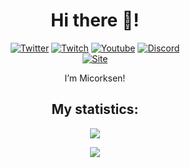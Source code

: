 <h1 align="center">Hi there 👋!</h1>
<div align="center">
  <a href="https://twitter.com/Micorksen"><img src="https://img.shields.io/badge/Twitter-@Micorksen-blue?style=for-the-badge&logo=twitter" alt="Twitter" /></a>
  <a href="https://twitch.tv/Micorksen"><img src="https://img.shields.io/badge/Twitch-@Micorksen-purple?style=for-the-badge&logo=twitch" alt="Twitch" /></a>
  <a href="https://youtube.com/channel/UC_OVDhqhz1T5qUQWCJPKmQA"><img src="https://img.shields.io/badge/Youtube-Micorksen-red?style=for-the-badge&logo=youtube" alt="Youtube" /></a>
  <a href="https://discord.gg/ABZqjcEC"><img src="https://img.shields.io/badge/Discord-blue?style=for-the-badge&logo=discord" alt="Discord" /></a>
  <br />
  <a href="https://micorksen.eu.org"><img src="https://img.shields.io/badge/Site-micorksen.eu.org-orange?style=for-the-badge&logo=brave" alt="Site" /></a>
</div>
<p align="center">I’m Micorksen!</p>
<h2 align="center">My statistics:</h2>
<a href="#"><p align="center"><img src="https://github-readme-stats.vercel.app/api?username=Micorksen&theme=material-palenight&show_icons=true"></p></a>
<a href="#"><p align="center"><img src="https://github-readme-stats.vercel.app/api/top-langs/?username=Micorksen&layout=compact&theme=material-palenight"></p></a>
